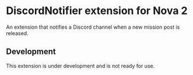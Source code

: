 # DiscordNotifier extension for Nova 2
An extension that notifies a Discord channel when a new mission post is released.

## Development
This extension is under development and is not ready for use.

